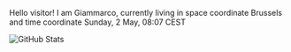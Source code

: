 Hello visitor! I am Giammarco, currently living in space coordinate Brussels and time coordinate Sunday, 2 May, 08:07 CEST

![GitHub Stats](https://github-readme-stats.vercel.app/api?username=grcasanova)
